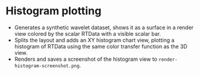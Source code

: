 # Histogram plotting

- Generates a synthetic wavelet dataset, shows it as a surface in a render view colored by the scalar RTData with a visible scalar bar.
- Splits the layout and adds an XY histogram chart view, plotting a histogram of RTData using the same color transfer function as the 3D view.
- Renders and saves a screenshot of the histogram view to `render-histogram-screenshot.png`.

